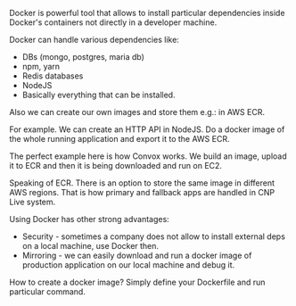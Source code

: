 Docker is powerful tool that allows to install particular dependencies inside Docker's containers not directly in a developer machine.

Docker can handle various dependencies like:
- DBs (mongo, postgres, maria db)
- npm, yarn
- Redis databases
- NodeJS
- Basically everything that can be installed.

Also we can create our own images and store them e.g.: in AWS ECR.

For example. We can create an HTTP API in NodeJS. Do a docker image of the whole running application and export it to the AWS ECR.

The perfect example here is how Convox works. We build an image, upload it to ECR and then it is being downloaded and run on EC2.

Speaking of ECR. There is an option to store the same image in different AWS regions. That is how primary and fallback apps are handled in CNP Live system.

Using Docker has other strong advantages:
- Security - sometimes a company does not allow to install external deps on a local machine, use Docker then.
- Mirroring - we can easily download and run a docker image of production application on our local machine and debug it.

How to create a docker image? Simply define your Dockerfile and run particular command.